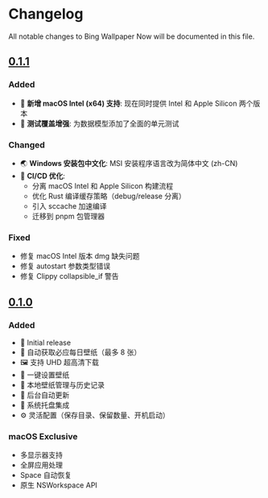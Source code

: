 # Changelog

All notable changes to Bing Wallpaper Now will be documented in this file.

## [0.1.1]

### Added
- 🎯 **新增 macOS Intel (x64) 支持**: 现在同时提供 Intel 和 Apple Silicon 两个版本
- 📝 **测试覆盖增强**: 为数据模型添加了全面的单元测试

### Changed
- 🌏 **Windows 安装包中文化**: MSI 安装程序语言改为简体中文 (zh-CN)
- 🔧 **CI/CD 优化**: 
  - 分离 macOS Intel 和 Apple Silicon 构建流程
  - 优化 Rust 编译缓存策略（debug/release 分离）
  - 引入 sccache 加速编译
  - 迁移到 pnpm 包管理器

### Fixed
- 修复 macOS Intel 版本 dmg 缺失问题
- 修复 autostart 参数类型错误
- 修复 Clippy collapsible_if 警告

## [0.1.0]

### Added
- 🎉 Initial release
- 📸 自动获取必应每日壁纸（最多 8 张）
- 🖼️ 支持 UHD 超高清下载
- 🎨 一键设置壁纸
- 📁 本地壁纸管理与历史记录
- 🔄 后台自动更新
- 💾 系统托盘集成
- ⚙️ 灵活配置（保存目录、保留数量、开机启动）

### macOS Exclusive
- 多显示器支持
- 全屏应用处理
- Space 自动恢复
- 原生 NSWorkspace API

[0.1.1]: https://github.com/qiyuey/bing-wallpaper-now/compare/v0.1.0...v0.1.1
[0.1.0]: https://github.com/qiyuey/bing-wallpaper-now/releases/tag/v0.1.0
